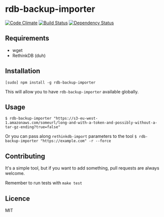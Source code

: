 rdb-backup-importer
=====================
[![Code Climate](http://img.shields.io/codeclimate/github/eiriksm/rdb-backup-importer.svg)](https://codeclimate.com/github/eiriksm/rdb-backup-importer)
[![Build Status](https://travis-ci.org/eiriksm/rdb-backup-importer.svg)](https://travis-ci.org/eiriksm/rdb-backup-importer)
[![Dependency Status](https://david-dm.org/eiriksm/rdb-backup-importer.svg?theme=shields.io)](https://david-dm.org/eiriksm/rdb-backup-importer)

## Requirements
- wget
- RethinkDB (duh)

## Installation
`[sudo] npm install -g rdb-backup-importer`

This will allow you to have `rdb-backup-importer` available globally.

## Usage
`$ rdb-backup-importer "https://s3-eu-west-1.amazonaws.com/someurl/long-and-with-a-token-and-possibly-without-a-tar-gz-ending?true=false"`

Or you can pass along `rethinkdb-import` parameters to the tool
`$ rdb-backup-importer "https://example.com" -r --force`

## Contributing
It's a simple tool, but if you want to add something, pull requests are always
welcome.

Remember to run tests with `make test`

## Licence
MIT
